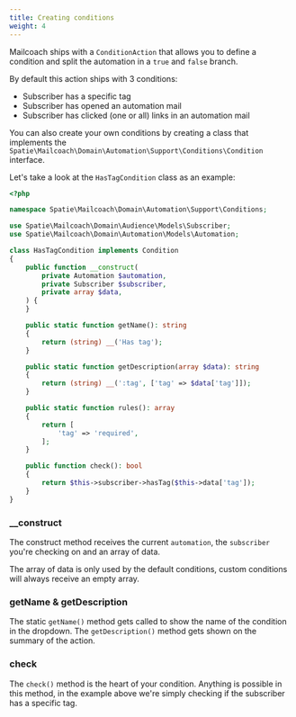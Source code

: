 ```yaml
---
title: Creating conditions
weight: 4
---
```


Mailcoach ships with a `ConditionAction` that allows you to define a condition and split the automation in a `true` and `false` branch.

By default this action ships with 3 conditions:

- Subscriber has a specific tag
- Subscriber has opened an automation mail
- Subscriber has clicked (one or all) links in an automation mail

You can also create your own conditions by creating a class that implements the `Spatie\Mailcoach\Domain\Automation\Support\Conditions\Condition` interface.

Let's take a look at the `HasTagCondition` class as an example:

```php
<?php

namespace Spatie\Mailcoach\Domain\Automation\Support\Conditions;

use Spatie\Mailcoach\Domain\Audience\Models\Subscriber;
use Spatie\Mailcoach\Domain\Automation\Models\Automation;

class HasTagCondition implements Condition
{
    public function __construct(
        private Automation $automation,
        private Subscriber $subscriber,
        private array $data,
    ) {
    }

    public static function getName(): string
    {
        return (string) __('Has tag');
    }

    public static function getDescription(array $data): string
    {
        return (string) __(':tag', ['tag' => $data['tag']]);
    }

    public static function rules(): array
    {
        return [
            'tag' => 'required',
        ];
    }

    public function check(): bool
    {
        return $this->subscriber->hasTag($this->data['tag']);
    }
}
```

### __construct

The construct method receives the current `automation`, the `subscriber` you're checking on and an array of data.

The array of data is only used by the default conditions, custom conditions will always receive an empty array.

### getName & getDescription

The static `getName()` method gets called to show the name of the condition in the dropdown. The `getDescription()` method gets shown on the summary of the action.

### check

The `check()` method is the heart of your condition. Anything is possible in this method, in the example above we're simply checking if the subscriber has a specific tag.

